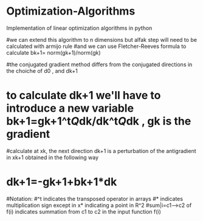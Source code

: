 # Optimization-Algorithms
Implementation of linear optimization algorithms in python

#we can extend this algorithm to n dimensions but alfak step will need to be calculated with armijo rule
#and we can use  Fletcher-Reeves formula to calculate bk+1= norm(gk+1)/norm(gk)

#the conjugated gradient method differs from the conjugated directions in the choiche of d0 , and dk+1
# to calculate dk+1 we'll have to introduce a new variable bk+1=gk+1^t*Q*dk/dk^t*Q*dk , gk is the gradient
#calculate at xk, the next direction dk+1 is a perturbation of the antigradient in xk+1 obtained in the following way
# dk+1=-gk+1+bk+1*dk


#Notation:
#^t indicates the transposed operator in arrays
#* indicates multiplication sign except in x* indicating a point in R^2
#sum|i=c1-->c2 of f(i) indicates summation from c1 to c2 in the input function f(i)
